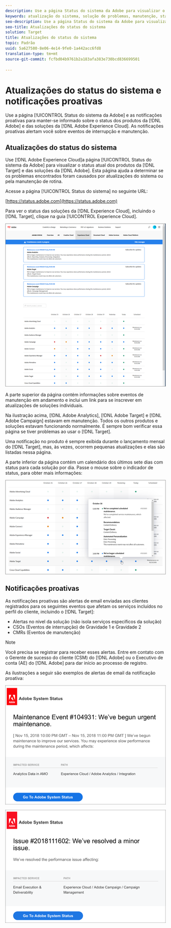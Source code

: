 ```yaml
---
description: Use a página Status do sistema da Adobe para visualizar o status dos produtos da Adobe e das soluções da Experience Cloud, incluindo o Target. Esta página ajuda a determinar se os problemas encontrados foram causados por atualizações do sistema ou pela manutenção de rotina.
keywords: atualização do sistema, solução de problemas, manutenção, status do sistema, status de atualização
seo-description: Use a página Status do sistema da Adobe para visualizar o status dos produtos da Adobe e das soluções da Experience Cloud, incluindo o Target. Esta página ajuda a determinar se os problemas encontrados foram causados por atualizações do sistema ou pela manutenção de rotina.
seo-title: Atualizações do status do sistema
solution: Target
title: Atualizações do status do sistema
topic: Padrão
uuid: 5a627580-8e06-4e14-9fe0-1a442acc6fd8
translation-type: tm+mt
source-git-commit: fcfbd04b9761b2a183afa383e730bcd836699501

---
```



# Atualizações do status do sistema e notificações proativas

Use a página [!UICONTROL Status do sistema da Adobe] e as notificações proativas para manter-se informado sobre o status dos produtos da [!DNL Adobe] e das soluções da [!DNL Adobe Experience Cloud]. As notificações proativas alertam você sobre eventos de interrupção e manutenção.

## Atualizações do status do sistema

Use [!DNL Adobe Experience Cloud]a página [!UICONTROL Status do sistema da Adobe] para visualizar o status atual dos produtos da [!DNL Target] e das soluções da [!DNL Adobe]. Esta página ajuda a determinar se os problemas encontrados foram causados por atualizações do sistema ou pela manutenção de rotina.

Acesse a página [!UICONTROL Status do sistema] no seguinte URL:

[https://status.adobe.com](https://status.adobe.com)

Para ver o status das soluções da [!DNL Experience Cloud], incluindo o [!DNL Target], clique na guia [!UICONTROL Experience Cloud].

![](assets/system_status.png)

A parte superior da página contém informações sobre eventos de manutenção em andamento e inclui um link para se inscrever em atualizações de soluções individuais.

Na ilustração acima, [!DNL Adobe Analytics], [!DNL Adobe Target] e [!DNL Adobe Campaign] estavam em manutenção. Todos os outros produtos e soluções estavam funcionando normalmente. É sempre bom verificar essa página se tiver problemas ao usar o [!DNL Target].

Uma notificação no produto é sempre exibida durante o lançamento mensal do [!DNL Target], mas, às vezes, ocorrem pequenas atualizações e elas são listadas nessa página.

A parte inferior da página contém um calendário dos últimos sete dias com status para cada solução por dia. Passe o mouse sobre o indicador de status, para obter mais informações:

![](assets/system_status_indicator.png)

## Notificações proativas

As notificações proativas são alertas de email enviadas aos clientes registrados para os seguintes eventos que afetam os serviços incluídos no perfil do cliente, incluindo o [!DNL Target]:

* Alertas no nível da solução (não isola serviços específicos da solução)
* CSOs (Eventos de interrupção) de Gravidade 1 e Gravidade 2
* CMRs (Eventos de manutenção)

>[!NOTE]
>
>Você precisa se registrar para receber esses alertas. Entre em contato com o Gerente de sucesso do cliente (CSM) do [!DNL Adobe] ou o Executivo de conta (AE) do [!DNL Adobe] para dar início ao processo de registro.

As ilustrações a seguir são exemplos de alertas de email da notificação proativa:

![Notificação proativa 1](/help/r-release-notes/assets/proactive-notification-1.png)

![Notificação proativa 2](/help/r-release-notes/assets/proactive-notification-2.png)